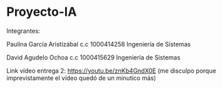 # Proyecto-IA

Integrantes:

Paulina García Aristizábal c.c 1000414258 Ingeniería de Sistemas

David Agudelo Ochoa c.c 1000415629 Ingeniería de Sistemas

Link vídeo entrega 2: https://youtu.be/znKb4GndX0E
(me disculpo porque imprevistamente el vídeo quedó de un minutico más)
